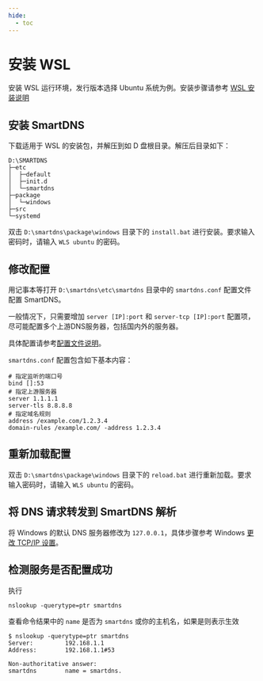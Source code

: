 ```yaml
---
hide:
  - toc
---
```


# 安装 WSL

安装 WSL 运行环境，发行版本选择 Ubuntu 系统为例。安装步骤请参考 [WSL 安装说明](https://docs.microsoft.com/zh-CN/windows/wsl/install)

## 安装 SmartDNS

下载适用于 WSL 的安装包，并解压到如 D 盘根目录。解压后目录如下：

```shell
D:\SMARTDNS
├─etc
│  ├─default
│  ├─init.d
│  └─smartdns
├─package
│  └─windows
├─src
└─systemd
```

双击 `D:\smartdns\package\windows` 目录下的 `install.bat` 进行安装。要求输入密码时，请输入 `WLS ubuntu` 的密码。

## 修改配置

用记事本等打开 `D:\smartdns\etc\smartdns` 目录中的 `smartdns.conf` 配置文件配置 SmartDNS。

一般情况下，只需要增加 `server [IP]:port` 和 `server-tcp [IP]:port` 配置项，
尽可能配置多个上游DNS服务器，包括国内外的服务器。

具体配置请参考[配置文件说明](../configuration.md)。

`smartdns.conf` 配置包含如下基本内容：

```shell
# 指定监听的端口号
bind []:53 
# 指定上游服务器
server 1.1.1.1
server-tls 8.8.8.8
# 指定域名规则
address /example.com/1.2.3.4
domain-rules /example.com/ -address 1.2.3.4
```

## 重新加载配置

双击 `D:\smartdns\package\windows` 目录下的 `reload.bat` 进行重新加载。要求输入密码时，请输入 `WLS ubuntu` 的密码。

## 将 DNS 请求转发到 SmartDNS 解析

将 Windows 的默认 DNS 服务器修改为 `127.0.0.1`，具体步骤参考 Windows [更改 TCP/IP 设置](https://support.microsoft.com/zh-cn/help/15089/windows-change-tcp-ip-settings)。

## 检测服务是否配置成功

执行

```shell
nslookup -querytype=ptr smartdns
```

查看命令结果中的 `name` 是否为 `smartdns` 或你的主机名，如果是则表示生效

```shell
$ nslookup -querytype=ptr smartdns
Server:         192.168.1.1
Address:        192.168.1.1#53

Non-authoritative answer:
smartdns        name = smartdns.
```
